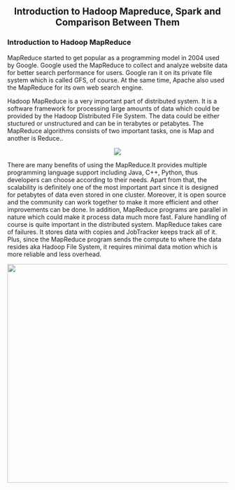 <div align=center>
  
## Introduction to Hadoop Mapreduce, Spark and Comparison Between Them
</div>

### Introduction to Hadoop MapReduce
MapReduce started to get popular as a programming model in 2004 used by Google. Google used the MapReduce to collect and analyze website data for better search performance for users. Google ran it on its private file system which is called GFS, of course. At the same time, Apache also used the MapReduce for its own web search engine. 


Hadoop MapReduce is a very important part of distributed system. It is a software framework for processing large amounts of data which could be provided by the Hadoop Distributed File System. The data could be either stuctured or unstructured and can be in terabytes or petabytes. The MapReduce algorithms consists of two important tasks, one is Map and another is Reduce..
<div align=center>
<img src = "https://github.com/gowarrior/dist-sys-practice/blob/master/technical-report/image.png">
</div>

There are many benefits of using the MapReduce.It provides multiple programming language support including Java, C++, Python, thus developers can choose according to their needs. Apart from that, the scalability is definitely one of the most important part since it is designed for petabytes of data even stored in one cluster. Moreover, it is open source and the community can work together to make it more efficient and other improvements can be done. In addition, MapReduce programs are parallel in nature which could make it process data much more fast. Falure handling of course is quite important in the distributed system. MapReduce takes care of failures. It stores data with copies and JobTracker keeps track all of it. Plus, since the MapReduce program sends the compute to where the data resides aka Hadoop File System, it requires minimal data motion which is more reliable and less overhead.

<div align=center>
<img width="600" height="500" src = "https://github.com/gowarrior/dist-sys-practice/blob/master/technical-report/1.jpg" >
</div>
